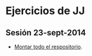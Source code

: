Ejercicios de JJ
============================

## Sesión 23-sept-2014

* [Montar todo el respositorio](../README.md).
